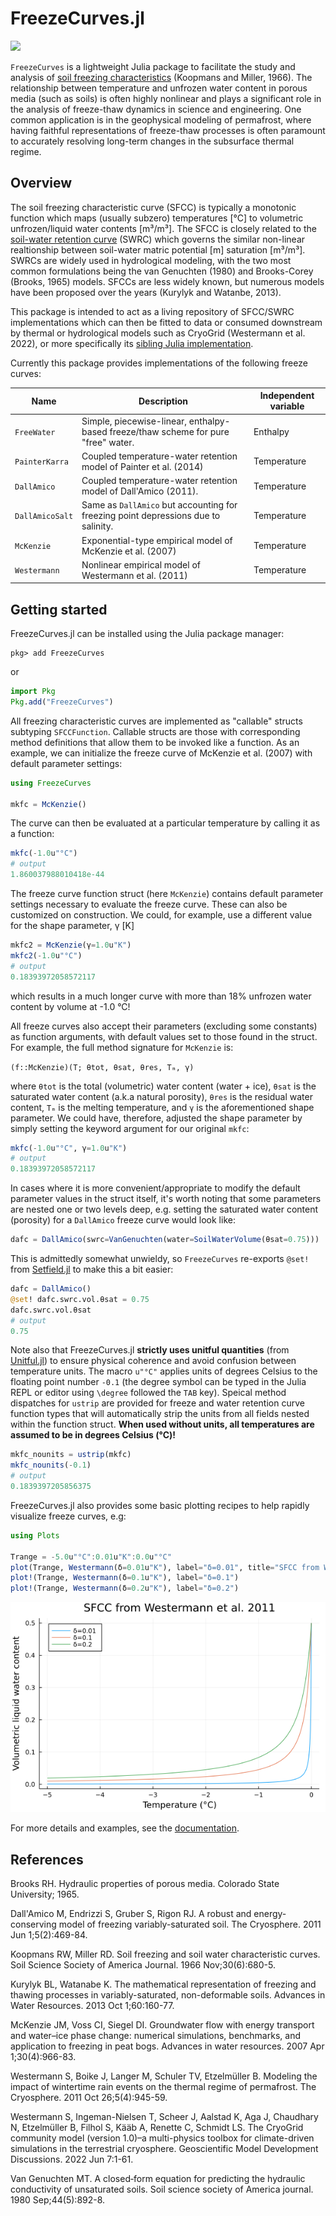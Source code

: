 # FreezeCurves.jl

[![][docs-dev-img]][docs-dev-url]

[docs-dev-img]: https://img.shields.io/badge/docs-latest-blue.svg
[docs-dev-url]: https://cryogrid.github.io/FreezeCurves.jl/dev/

`FreezeCurves` is a lightweight Julia package to facilitate the study and analysis of [soil freezing characteristics](https://acsess.onlinelibrary.wiley.com/doi/abs/10.2136/sssaj1966.03615995003000060011x) (Koopmans and Miller, 1966). The relationship between temperature and unfrozen water content in porous media (such as soils) is often highly nonlinear and plays a significant role in the analysis of freeze-thaw dynamics in science and engineering. One common application is in the geophysical modeling of permafrost, where having faithful representations of freeze-thaw processes is often paramount to accurately resolving long-term changes in the subsurface thermal regime.

## Overview

The soil freezing characteristic curve (SFCC) is typically a monotonic function which maps (usually subzero) temperatures [°C] to volumetric unfrozen/liquid water contents [m³/m³]. The SFCC is closely related to the [soil-water retention curve](https://en.wikipedia.org/wiki/Water_retention_curve) (SWRC) which governs the similar non-linear realtionship between soil-water matric potential [m] saturation [m³/m³]. SWRCs are widely used in hydrological modeling, with the two most common formulations being the van Genuchten (1980) and Brooks-Corey (Brooks, 1965) models. SFCCs are less widely known, but numerous models have been proposed over the years (Kurylyk and Watanbe, 2013).

This package is intended to act as a living repository of SFCC/SWRC implementations which can then be fitted to data or consumed downstream by thermal or hydrological models such as CryoGrid (Westermann et al. 2022), or more specifically its [sibling Julia implementation](https://github.com/CryoGrid/CryoGrid.jl).

Currently this package provides implementations of the following freeze curves:

| Name         | Description | Independent variable |
|--------------|-------------|------------|
| `FreeWater`  | Simple, piecewise-linear, enthalpy-based freeze/thaw scheme for pure "free" water. | Enthalpy |
| `PainterKarra` | Coupled temperature-water retention model of Painter et al. (2014) | Temperature |
| `DallAmico`  | Coupled temperature-water retention model of Dall'Amico (2011). | Temperature |
| `DallAmicoSalt`  | Same as `DallAmico` but accounting for freezing point depressions due to salinity. | Temperature |
| `McKenzie`   | Exponential-type empirical model of McKenzie et al. (2007) | Temperature |
| `Westermann` | Nonlinear empirical model of Westermann et al. (2011)  | Temperature |

## Getting started

FreezeCurves.jl can be installed using the Julia package manager:

```
pkg> add FreezeCurves
```
or
```julia
import Pkg
Pkg.add("FreezeCurves")
```

All freezing characteristic curves are implemented as "callable" structs subtyping `SFCCFunction`. Callable structs are those with corresponding method definitions that allow them to be invoked like a function. As an example, we can initialize the freeze curve of McKenzie et al. (2007) with default parameter settings:

```julia
using FreezeCurves

mkfc = McKenzie()
```

The curve can then be evaluated at a particular temperature by calling it as a function:

```julia
mkfc(-1.0u"°C")
# output
1.860037988010418e-44
```

The freeze curve function struct (here `McKenzie`) contains default parameter settings necessary to evaluate the freeze curve. These can also be customized on construction. We could, for example, use a different value for the shape parameter, γ [K]

```julia
mkfc2 = McKenzie(γ=1.0u"K")
mkfc2(-1.0u"°C")
# output
0.18393972058572117
```
which results in a much longer curve with more than 18% unfrozen water content by volume at -1.0 °C!

All freeze curves also accept their parameters (excluding some constants) as function arguments, with default values set to those found in the struct. For example, the full method signature for `McKenzie` is:

`(f::McKenzie)(T; θtot, θsat, θres, Tₘ, γ)`

where `θtot` is the total (volumetric) water content (water + ice), `θsat` is the saturated water content (a.k.a natural porosity), `θres` is the residual water content, `Tₘ` is the melting temperature, and `γ` is the aforementioned shape parameter. We could have, therefore, adjusted the shape parameter by simply setting the keyword argument for our original `mkfc`:

```julia
mkfc(-1.0u"°C", γ=1.0u"K")
# output
0.18393972058572117
```

In cases where it is more convenient/appropriate to modify the default parameter values in the struct itself, it's worth noting that some parameters are nested one or two levels deep, e.g. setting the saturated water content (porosity) for a `DallAmico` freeze curve would look like:

```julia
dafc = DallAmico(swrc=VanGenuchten(water=SoilWaterVolume(θsat=0.75)))
```
This is admittedly somewhat unwieldy, so `FreezeCurves` re-exports `@set!` from [Setfield.jl](https://github.com/jw3126/Setfield.jl) to make this a bit easier:

```julia
dafc = DallAmico()
@set! dafc.swrc.vol.θsat = 0.75
dafc.swrc.vol.θsat
# output
0.75
```

Note also that FreezeCurves.jl **strictly uses unitful quantities** (from [Unitful.jl](https://github.com/PainterQubits/Unitful.jl)) to ensure physical coherence and avoid confusion between temperature units. The macro `u"°C"` applies units of degrees Celsius to the floating point number `-0.1` (the degree symbol can be typed in the Julia REPL or editor using `\degree` followed the `TAB` key). Speical method dispatches for `ustrip` are provided for freeze and water retention curve function types that will automatically strip the units from all fields nested within the function struct. **When used without units, all temperatures are assumed to be in degrees Celsius (°C)!**

```julia
mkfc_nounits = ustrip(mkfc)
mkfc_nounits(-0.1)
# output
0.1839397205856375
```

FreezeCurves.jl also provides some basic plotting recipes to help rapidly visualize freeze curves, e.g:

```julia
using Plots

Trange = -5.0u"°C":0.01u"K":0.0u"°C"
plot(Trange, Westermann(δ=0.01u"K"), label="δ=0.01", title="SFCC from Westermann et al. 2011")
plot!(Trange, Westermann(δ=0.1u"K"), label="δ=0.1")
plot!(Trange, Westermann(δ=0.2u"K"), label="δ=0.2")
```

![Freeze curve plots](img/freezecurves_westermann.png)

For more details and examples, see the [documentation]().

## References

Brooks RH. Hydraulic properties of porous media. Colorado State University; 1965.

Dall'Amico M, Endrizzi S, Gruber S, Rigon RJ. A robust and energy-conserving model of freezing variably-saturated soil. The Cryosphere. 2011 Jun 1;5(2):469-84.

Koopmans RW, Miller RD. Soil freezing and soil water characteristic curves. Soil Science Society of America Journal. 1966 Nov;30(6):680-5.

Kurylyk BL, Watanabe K. The mathematical representation of freezing and thawing processes in variably-saturated, non-deformable soils. Advances in Water Resources. 2013 Oct 1;60:160-77.

McKenzie JM, Voss CI, Siegel DI. Groundwater flow with energy transport and water–ice phase change: numerical simulations, benchmarks, and application to freezing in peat bogs. Advances in water resources. 2007 Apr 1;30(4):966-83.

Westermann S, Boike J, Langer M, Schuler TV, Etzelmüller B. Modeling the impact of wintertime rain events on the thermal regime of permafrost. The Cryosphere. 2011 Oct 26;5(4):945-59.

Westermann S, Ingeman-Nielsen T, Scheer J, Aalstad K, Aga J, Chaudhary N, Etzelmüller B, Filhol S, Kääb A, Renette C, Schmidt LS. The CryoGrid community model (version 1.0)–a multi-physics toolbox for climate-driven simulations in the terrestrial cryosphere. Geoscientific Model Development Discussions. 2022 Jun 7:1-61.

Van Genuchten MT. A closed‐form equation for predicting the hydraulic conductivity of unsaturated soils. Soil science society of America journal. 1980 Sep;44(5):892-8.
